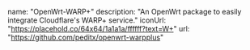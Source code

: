 name: "OpenWrt-WARP+"
description: "An OpenWrt package to easily integrate Cloudflare's WARP+ service."
iconUrl: "https://placehold.co/64x64/1a1a1a/ffffff?text=W+"
url: "https://github.com/peditx/openwrt-warpplus"
